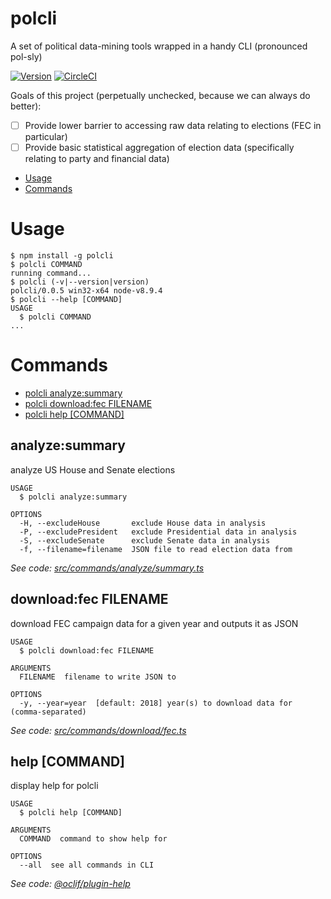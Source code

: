 polcli
================

A set of political data-mining tools wrapped in a handy CLI (pronounced pol-sly)

[![Version](https://img.shields.io/npm/v/polcli.svg)](https://npmjs.org/package/polcli)
[![CircleCI](https://circleci.com/gh/aldahick/polcli/tree/master.svg?style=shield&circle-token=a7335ddc887e40073a232f346ca80b90aa490063)](https://circleci.com/gh/aldahick/polcli/tree/master)

Goals of this project (perpetually unchecked, because we can always do better):
- [ ] Provide lower barrier to accessing raw data relating to elections (FEC in particular)
- [ ] Provide basic statistical aggregation of election data (specifically relating to party and financial data)

<!-- toc -->
* [Usage](#usage)
* [Commands](#commands)
<!-- tocstop -->
<!-- usage -->
# Usage

```sh-session
$ npm install -g polcli
$ polcli COMMAND
running command...
$ polcli (-v|--version|version)
polcli/0.0.5 win32-x64 node-v8.9.4
$ polcli --help [COMMAND]
USAGE
  $ polcli COMMAND
...
```
<!-- usagestop -->
<!-- commands -->
# Commands

* [polcli analyze:summary](#analyzesummary)
* [polcli download:fec FILENAME](#downloadfec-filename)
* [polcli help [COMMAND]](#help-command)
## analyze:summary

analyze US House and Senate elections

```
USAGE
  $ polcli analyze:summary

OPTIONS
  -H, --excludeHouse       exclude House data in analysis
  -P, --excludePresident   exclude Presidential data in analysis
  -S, --excludeSenate      exclude Senate data in analysis
  -f, --filename=filename  JSON file to read election data from
```

_See code: [src/commands/analyze/summary.ts](https://github.com/aldahick/polcli/blob/v0.0.5/src/commands/analyze/summary.ts)_

## download:fec FILENAME

download FEC campaign data for a given year and outputs it as JSON

```
USAGE
  $ polcli download:fec FILENAME

ARGUMENTS
  FILENAME  filename to write JSON to

OPTIONS
  -y, --year=year  [default: 2018] year(s) to download data for (comma-separated)
```

_See code: [src/commands/download/fec.ts](https://github.com/aldahick/polcli/blob/v0.0.5/src/commands/download/fec.ts)_

## help [COMMAND]

display help for polcli

```
USAGE
  $ polcli help [COMMAND]

ARGUMENTS
  COMMAND  command to show help for

OPTIONS
  --all  see all commands in CLI
```

_See code: [@oclif/plugin-help](https://github.com/oclif/plugin-help/blob/v1.1.6/src/commands/help.ts)_
<!-- commandsstop -->
